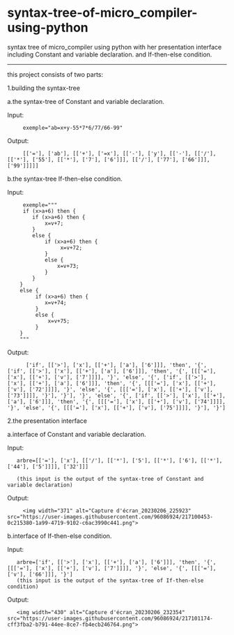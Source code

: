 # syntax-tree-of-micro_compiler-using-python
syntax tree of micro_compiler using python with her presentation interface including Constant and variable declaration.  and If-then-else condition.
_______________________________________________


this project consists of two parts:

1.building the syntax-tree

   a.the syntax-tree of Constant and variable declaration.
   
   Input:
   
         exemple="ab=x+y-55*7*6/77/66-99"
         
   Output:
   
         [['='], ['ab'], [['+'], ['=x'], [['-'], ['y'], [['-'], [['/'], [['*'], ['55'], [['*'], ['7'], ['6']]], [['/'], ['77'], ['66']]], ['99']]]]]
         
   b.the syntax-tree If-then-else condition.
   
   Input:
   
         exemple="""
         if (x>a+6) then {
            if (x>a+6) then {
                x=v+7;
            }
            else {
                if (x>a+6) then {
                     x=v+72;
                }
                else {
                    x=v+73;
                }  
            } 
        } 
        else {
             if (x>a+6) then {
                x=v+74;
             }
             else {
                 x=v+75;
             } 
        }
        """
   Output:
   
          ['if', [['>'], ['x'], [['+'], ['a'], ['6']]], 'then', '{', ['if', [['>'], ['x'], [['+'], ['a'], ['6']]], 'then', '{', [[['='], ['x'], [['+'], ['v'], ['7']]]], '}', 'else', '{', ['if', [['>'], ['x'], [['+'], ['a'], ['6']]], 'then', '{', [[['='], ['x'], [['+'], ['v'], ['72']]]], '}', 'else', '{', [[['='], ['x'], [['+'], ['v'], ['73']]]], '}'], '}'], '}', 'else', '{', ['if', [['>'], ['x'], [['+'], ['a'], ['6']]], 'then', '{', [[['='], ['x'], [['+'], ['v'], ['74']]]], '}', 'else', '{', [[['='], ['x'], [['+'], ['v'], ['75']]]], '}'], '}'] 
          
2.the presentation interface

  a.interface of Constant and variable declaration.
  
  Input:
  
       arbre=[['='], ['x'], [['/'], [['*'], ['5'], [['*'], ['6'], [['*'], ['44'], ['5']]]], ['32']]]
       
       (this input is the output of the syntax-tree of Constant and variable declaration)
       
  Output:
  
         <img width="371" alt="Capture d'écran_20230206_225923" src="https://user-images.githubusercontent.com/96086924/217100453-0c215380-1a99-4719-9102-c6ac3990c441.png">
         
         
  b.interface of If-then-else condition.
  
  Input:
  
       arbre=['if', [['>'], ['x'], [['+'], ['a'], ['6']]], 'then', '{', [[['='], ['x'], [['+'], ['v'], ['7']]]], '}', 'else', '{', [[['='], ['v'], ['66']]], '}']
       (this input is the output of the syntax-tree of If-then-else condition)
       
       
       
  Output:
  
  
       <img width="430" alt="Capture d'écran_20230206_232354" src="https://user-images.githubusercontent.com/96086924/217101174-cff3fba2-b791-44ee-8ce7-fb4ecb246764.png">

